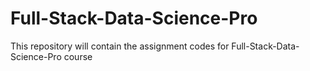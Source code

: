 # Full-Stack-Data-Science-Pro
This repository will contain the assignment codes for Full-Stack-Data-Science-Pro course
